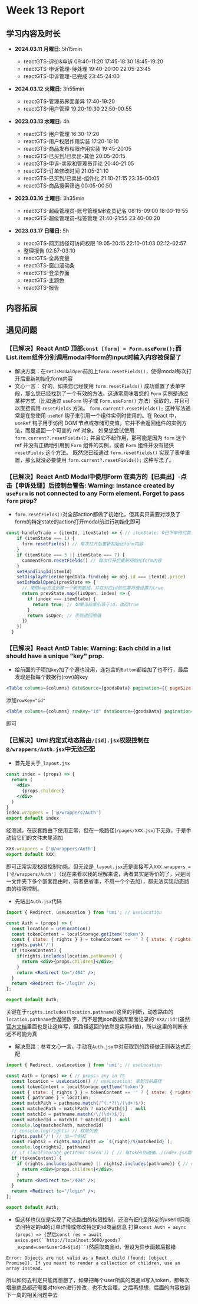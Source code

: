 # Week 13 Report

## 学习内容及时长

* **2024.03.11 月曜日:** 5h15min
  * reactGTS-评价&申诉 09:40-11:20 17:45-18:30 18:45-19:20
  * reactGTS-申诉管理-待处理 19:40-20:00 22:05-23:45
  * reactGTS-申诉管理-已完成 23:45-24:00

* **2024.03.12 火曜日:** 3h55min
  * reactGTS-管理员界面差异 17:40-19:20
  * reactGTS-用户管理 19:20-19:30 22:50-00:55

* **2023.03.13 水曜日:** 4h
  * reactGTS-用户管理 16:30-17:20
  * reactGTS-用户权限作用实装 17:20-18:10
  * reactGTS-商品发布权限作用实装 19:45-20:05
  * reactGTS-已买到/已卖出-其他 20:05-20:15
  * reactGTS-申诉-卖家和管理员评论 20:40-21:05
  * reactGTS-订单修改时间 21:05-21:10
  * reactGTS-已买到/已卖出-组件化 21:10-21:15 23:35-00:05
  * reactGTS-商品搜索筛选 00:05-00:50

* **2023.03.16 土曜日:** 3h35min
  * reactGTS-超级管理员-账号管理&审查员记名 08:15-09:00 18:00-19:55
  * reactGTS-超级管理员-标签管理 21:40-21:55 23:40-00:20

* **2023.03.17 日曜日:** 5h
  * reactGTS-网页路径可访问权限 19:05-20:15 22:10-01:03 02:12-02:57
  * 整理报告 02:57-03:10
  * reactGTS-全局变量 
  * reactGTS-窗口滚动条 
  * reactGTS-登录界面
  * reactGTS-主题色
  * reactGTS-报告

## 内容拓展


## 遇见问题
### 【已解决】React AntD 顶部`const [form] = Form.useForm();`而List.item组件分别调用modal中form的input时输入内容被保留了
* 解决方案：在`setIsModalOpen`前加上`form.resetFields()`，使得modal每次打开后重新初始化form内容
* 文心一言：
好的，如果您已经使用 `form.resetFields()` 成功重置了表单字段，那么您已经找到了一个有效的方法。这通常意味着您的 `Form` 实例是通过某种方式（比如通过 `useForm` 钩子或 `Form.useForm()` 方法）获取的，并且可以直接调用 `resetFields` 方法。
`form.current?.resetFields();` 这种写法通常是在您使用 `useRef` 钩子来引用一个组件实例时使用的。在 React 中，`useRef` 钩子用于访问 DOM 节点或存储可变值，它并不会返回组件的实例方法，而是返回一个可变的 ref 对象。
如果您尝试使用 `form.current?.resetFields();` 并且它不起作用，那可能是因为 `form` 这个 ref 并没有正确地引用到 `Form` 组件的实例，或者 `Form` 组件并没有提供 `resetFields` 这个方法。
既然您已经通过 `form.resetFields()` 实现了表单重置，那么就没必要使用 `form.current?.resetFields();` 这种写法了。
### 【已解决】React AntD Modal中使用Form 在卖方的【已卖出】-点击【申诉处理】后控制台警告: Warning: Instance created by `useForm` is not connected to any Form element. Forget to pass `form` prop?
* `form.resetFields()`对全部action都做了初始化，但其实只需要对涉及了form的特定state的action打开modal前进行初始化即可
```jsx
const handleTrade = (itemId, itemState) => { // itemState: 0已下单待付款，1已付款待发货，2待收货，3待评价，4退款中，5已取消
    if (itemState === 1) {
      form.resetFields() // 每次打开后重新初始化form内容
    }
    if (itemState === 3 || itemState === 7) {
      commentForm.resetFields() // 每次打开后重新初始化form内容
    }
    setHandlingId(itemId)
    setDisplayPrice(mergedData.find(obj => obj.id === itemId).price)
    setIsModalOpen1(prevState => {
      // 使用map方法创建一个新的数组，并在对应id的位置将值设置为true
      return prevState.map((isOpen, index) => {
        if (index === itemState) {
          return true; // 如果当前索引等于id，返回true
        }
        return isOpen; // 否则返回原值
      })
    })
  }
```
### 【已解决】React AntD Table: Warning: Each child in a list should have a unique "key" prop.
* 给前面的子项加`key`加了个遍也没用，连包含的`Button`都给加了也不行，最后发现是指每个数据行(row)的key
```jsx
<Table columns={columns} dataSource={goodsData} pagination={{ pageSize: 5 }} />
```
添加`rowKey="id"`
```jsx
<Table columns={columns} rowKey="id" dataSource={goodsData} pagination={{ pageSize: 5 }} />
```
即可

### 【已解决】Umi 约定式动态路由`/[id].jsx`权限控制在`@/wrappers/Auth.jsx`中无法匹配
* 首先是关于`_layout.jsx`
```jsx
const index = (props) => {
  return (
    <div>
      {props.children}
    </div>
  )
}
index.wrappers = ['@/wrappers/Auth']
export default index
```
经测试，在嵌套路由下使用正常，但在一级路径(`/pages/XXX.jsx`)下无效，于是手动给它们的文件末尾添加
```jsx
XXX.wrappers = ['@/wrappers/Auth']
export default XXX;
```
即可正常实现权限控制功能。但无论是`_layout.jsx`还是直接写入`XXX.wrappers = ['@/wrappers/Auth']`（现在来看以我的理解来说，两者其实是等价的了，只是同一文件夹下多个嵌套路由时，前者更省事，不用一个个去加），都无法实现动态路由的权限控制。
* 先贴出`Auth.jsx`代码
```jsx
import { Redirect, useLocation } from 'umi'; // useLocation

const Auth = (props) => {
  const location = useLocation()
  const tokenContent = localStorage.getItem('token')
  const { state: { rights } } = tokenContent == '' ? { state: { rights: [] } } : JSON.parse(tokenContent)
  rights.push('/')
  if (tokenContent) {
    if(rights.includes(location.pathname)) {
      return <div>{props.children}</div>;
    }
    return <Redirect to="/404" />;
  }
  return <Redirect to="/login" />;
};

export default Auth;
```
关键在于`rights.includes(location.pathname)`这里的判断，动态路由的`location.pathname`会返回数字，而不是我json数据库里面记录的`"XXX/:id"`(虽然[官方文档](https://v3.umijs.org/zh-CN/docs/convention-routing#%E5%8A%A8%E6%80%81%E8%B7%AF%E7%94%B1)里面也是让这样写，但路径返回的依然是实际id值)，所以这里的判断永远不可能为真
* 解决思路：参考文心一言，手动在`Auth.jsx`中对获取到的路径做正则表达式匹配
```jsx
import { Redirect, useLocation } from 'umi'; // useLocation

const Auth = (props) => { // props: any in TS
  const location = useLocation() // useLocation: 拿到当前路径
  const tokenContent = localStorage.getItem('token')
  const { state: { rights } } = tokenContent == '' ? { state: { rights: [] } } : JSON.parse(tokenContent) // JSON.parse
  const { pathname } = location;
  const matchPath = pathname.match(/^(.*?)\/(\d+)$/);
  const matchedPath = matchPath ? matchPath[1] : null
  const matchId = pathname.match(/\/(\d+)$/);
  const matchedId = matchId ? matchId[1] : null
  console.log(matchedPath, matchedId)
  // console.log(rights) // 权限列表
  rights.push('/') // 加一个斜杠
  const rights2 = rights.map(right => `${right}/${matchedId}`);
  console.log(rights2, pathname)
  // if (localStorage.getItem('token')) { // 有token则遵循../index.jsx跳转到home
  if (tokenContent) {
    if (rights.includes(pathname) || rights2.includes(pathname)) { // checked.includes: 确保目标地址被包含在权限列表中 // rights.includes(pathname)
      return <div>{props.children}</div>;
    }
    return <Redirect to="/404" />;
  }
  return <Redirect to="/login" />;
};

export default Auth;
```
* 但这样也仅仅是实现了动态路由的权限控制，还没有细化到特定的userId只能访问特定的id的订单详情或修改特定的id商品信息
打算`const Auth = async (props) => {`然后`const res = await axios.get(``http://localhost:5000/goods?_expand=user&userId=${id}``)`然后取商品id，但设为异步函数后报错
```
Error: Objects are not valid as a React child (found: [object Promise]). If you meant to render a collection of children, use an array instead.
```
所以如何去判定只能再想想了，如果把每个user所属的商品id写入token，那每次增删商品都还需要对token进行修改，也不太合理，之后再想想，后面的内容放到下一周的相关问题中去